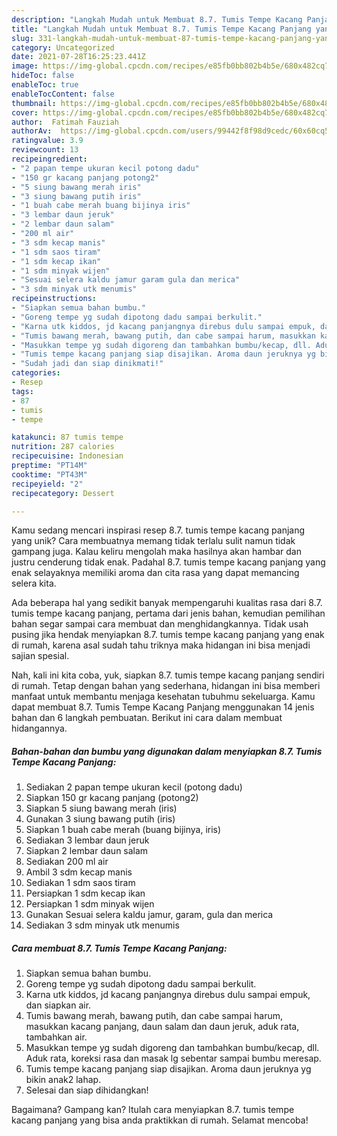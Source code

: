 ```yaml
---
description: "Langkah Mudah untuk Membuat 8.7. Tumis Tempe Kacang Panjang yang Enak"
title: "Langkah Mudah untuk Membuat 8.7. Tumis Tempe Kacang Panjang yang Enak"
slug: 331-langkah-mudah-untuk-membuat-87-tumis-tempe-kacang-panjang-yang-enak
category: Uncategorized
date: 2021-07-28T16:25:23.441Z
image: https://img-global.cpcdn.com/recipes/e85fb0bb802b4b5e/680x482cq70/87-tumis-tempe-kacang-panjang-foto-resep-utama.jpg
hideToc: false
enableToc: true
enableTocContent: false
thumbnail: https://img-global.cpcdn.com/recipes/e85fb0bb802b4b5e/680x482cq70/87-tumis-tempe-kacang-panjang-foto-resep-utama.jpg
cover: https://img-global.cpcdn.com/recipes/e85fb0bb802b4b5e/680x482cq70/87-tumis-tempe-kacang-panjang-foto-resep-utama.jpg
author:  Fatimah Fauziah
authorAv:  https://img-global.cpcdn.com/users/99442f8f98d9cedc/60x60cq50/avatar.jpg
ratingvalue: 3.9
reviewcount: 13
recipeingredient:
- "2 papan tempe ukuran kecil potong dadu"
- "150 gr kacang panjang potong2"
- "5 siung bawang merah iris"
- "3 siung bawang putih iris"
- "1 buah cabe merah buang bijinya iris"
- "3 lembar daun jeruk"
- "2 lembar daun salam"
- "200 ml air"
- "3 sdm kecap manis"
- "1 sdm saos tiram"
- "1 sdm kecap ikan"
- "1 sdm minyak wijen"
- "Sesuai selera kaldu jamur garam gula dan merica"
- "3 sdm minyak utk menumis"
recipeinstructions:
- "Siapkan semua bahan bumbu."
- "Goreng tempe yg sudah dipotong dadu sampai berkulit."
- "Karna utk kiddos, jd kacang panjangnya direbus dulu sampai empuk, dan siapkan air."
- "Tumis bawang merah, bawang putih, dan cabe sampai harum, masukkan kacang panjang, daun salam dan daun jeruk, aduk rata, tambahkan air."
- "Masukkan tempe yg sudah digoreng dan tambahkan bumbu/kecap, dll. Aduk rata, koreksi rasa dan masak lg sebentar sampai bumbu meresap."
- "Tumis tempe kacang panjang siap disajikan. Aroma daun jeruknya yg bikin anak2 lahap."
- "Sudah jadi dan siap dinikmati!"
categories:
- Resep
tags:
- 87
- tumis
- tempe

katakunci: 87 tumis tempe 
nutrition: 287 calories
recipecuisine: Indonesian
preptime: "PT14M"
cooktime: "PT43M"
recipeyield: "2"
recipecategory: Dessert

---
```



Kamu sedang mencari inspirasi resep 8.7. tumis tempe kacang panjang yang unik? Cara membuatnya memang tidak terlalu sulit namun tidak gampang juga. Kalau keliru mengolah maka hasilnya akan hambar dan justru cenderung tidak enak. Padahal 8.7. tumis tempe kacang panjang yang enak selayaknya memiliki aroma dan cita rasa yang dapat memancing selera kita.




Ada beberapa hal yang sedikit banyak mempengaruhi kualitas rasa dari 8.7. tumis tempe kacang panjang, pertama dari jenis bahan, kemudian pemilihan bahan segar sampai cara membuat dan menghidangkannya. Tidak usah pusing jika hendak menyiapkan 8.7. tumis tempe kacang panjang yang enak di rumah, karena asal sudah tahu triknya maka hidangan ini bisa menjadi sajian spesial.


Nah, kali ini kita coba, yuk, siapkan 8.7. tumis tempe kacang panjang sendiri di rumah. Tetap dengan bahan yang sederhana, hidangan ini bisa memberi manfaat untuk membantu menjaga kesehatan tubuhmu sekeluarga. Kamu dapat membuat 8.7. Tumis Tempe Kacang Panjang menggunakan 14 jenis bahan dan 6 langkah pembuatan. Berikut ini cara dalam membuat hidangannya.

<!--inarticleads1-->

##### Bahan-bahan dan bumbu yang digunakan dalam menyiapkan 8.7. Tumis Tempe Kacang Panjang:

1. Sediakan 2 papan tempe ukuran kecil (potong dadu)
1. Siapkan 150 gr kacang panjang (potong2)
1. Siapkan 5 siung bawang merah (iris)
1. Gunakan 3 siung bawang putih (iris)
1. Siapkan 1 buah cabe merah (buang bijinya, iris)
1. Sediakan 3 lembar daun jeruk
1. Siapkan 2 lembar daun salam
1. Sediakan 200 ml air
1. Ambil 3 sdm kecap manis
1. Sediakan 1 sdm saos tiram
1. Persiapkan 1 sdm kecap ikan
1. Persiapkan 1 sdm minyak wijen
1. Gunakan Sesuai selera kaldu jamur, garam, gula dan merica
1. Sediakan 3 sdm minyak utk menumis




<!--inarticleads2-->

##### Cara membuat 8.7. Tumis Tempe Kacang Panjang:

1. Siapkan semua bahan bumbu.
1. Goreng tempe yg sudah dipotong dadu sampai berkulit.
1. Karna utk kiddos, jd kacang panjangnya direbus dulu sampai empuk, dan siapkan air.
1. Tumis bawang merah, bawang putih, dan cabe sampai harum, masukkan kacang panjang, daun salam dan daun jeruk, aduk rata, tambahkan air.
1. Masukkan tempe yg sudah digoreng dan tambahkan bumbu/kecap, dll. Aduk rata, koreksi rasa dan masak lg sebentar sampai bumbu meresap.
1. Tumis tempe kacang panjang siap disajikan. Aroma daun jeruknya yg bikin anak2 lahap.
1. Selesai dan siap dihidangkan!



Bagaimana? Gampang kan? Itulah cara menyiapkan 8.7. tumis tempe kacang panjang yang bisa anda praktikkan di rumah. Selamat mencoba!
